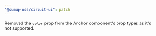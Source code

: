 ```yaml
---
"@sumup-oss/circuit-ui": patch
---
```


Removed the `color` prop from the Anchor component's prop types as it's not supported.

